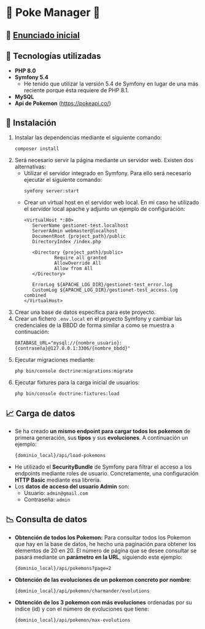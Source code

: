 # 👾 Poke Manager 👾

## 📝 [Enunciado inicial](./doc/enunciado_inicial.md)

## 📝 Tecnologías utilizadas

- **PHP 8.0**
- **Symfony 5.4**
  - He tenido que utilizar la versión 5.4 de Symfony en lugar de una más reciente porque ésta requiere de PHP 8.1.
- **MySQL**
- **Api de Pokemon** (https://pokeapi.co/)

## 🔧 Instalación
1. Instalar las dependencias mediante el siguiente comando:
    ``` 
   composer install
    ```
2. Será necesario servir la página mediante un servidor web. Existen dos alternativas: 
   - Utilizar el servidor integrado en Symfony. Para ello será necesario ejecutar el siguiente comando:
     ```
     symfony server:start
     ```
   - Crear un virtual host en el servidor web local. En mi caso he utilizado el servidor local apache y adjunto un 
     ejemplo de configuración:
     ```
     <VirtualHost *:80>
        ServerName gestionet-test.localhost
        ServerAdmin webmaster@localhost
        DocumentRoot {project_path}/public
        DirectoryIndex /index.php

        <Directory {project_path}/public>
                Require all granted
                AllowOverride All
                Allow from All
        </Directory>

        ErrorLog ${APACHE_LOG_DIR}/gestionet-test_error.log
        CustomLog ${APACHE_LOG_DIR}/gestionet-test_access.log combined
     </VirtualHost>
     ```
3. Crear una base de datos específica para este proyecto.
4. Crear un fichero `.env.local` en el proyecto Symfony y cambiar las credenciales de la BBDD de forma similar a como se 
   muestra a continuación:
   ```
   DATABASE_URL="mysql://{nombre_usuario}:{contraseña}@127.0.0.1:3306/{nombre_bbdd}"
   ```
5. Ejecutar migraciones mediante:
   ```
   php bin/console doctrine:migrations:migrate
   ```
6. Ejecutar fixtures para la carga inicial de usuarios:
   ```
   php bin/console doctrine:fixtures:load
   ```

## 📈 Carga de datos
- Se ha creado **un mismo endpoint para cargar todos los pokemon** de primera generación, sus **tipos** y sus 
  **evoluciones**.
  A continuación un ejemplo:
    ```
    {dominio_local}/api/load-pokemons
    ```
- He utilizado el **SecurityBundle** de Symfony para filtrar el acceso a los endpoints mediante roles de usuario.
  Concretamente, una configuración **HTTP Basic** mediante esa librería.
- Los **datos de acceso del usuario Admin** son:
  - Usuario: `admin@gmail.com`
  - Contraseña: `admin`


## 📉 Consulta de datos
- **Obtención de todos los Pokemon:** Para consultar todos los Pokemon que hay en la base de datos, he hecho una 
  paginación para obtener los elementos de 20 en 20. El número de página que se desee consultar se pasará mediante un 
  **parámetro en la URL**, siguiendo este ejemplo: 
  ```
  {dominio_local}/api/pokemons?page=2
  ```


- **Obtención de las evoluciones de un pokemon concreto por nombre**:  
  ```
  {dominio_local}/api/pokemon/charmander/evolutions
  ```


- **Obtención de los 3 pokemon con más evoluciones** ordenadas por su índice (id) y con el número de evoluciones que 
  tiene:
  ```
  {dominio_local}/api/pokemon/max-evolutions
  ```